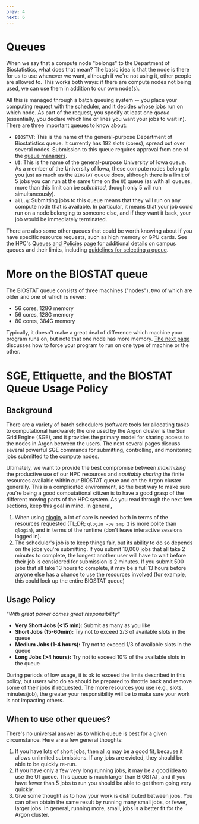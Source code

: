 ```yaml
---
prev: 4
next: 6
---
```


# Queues

When we say that a compute node "belongs" to the Department of Biostatistics, what does that mean?  The basic idea is that the node is there for us to use whenever we want, although if we're not using it, other people are allowed to.  This works both ways: if there are compute nodes not being used, we can use them in addition to our own node(s).

All this is managed through a batch queuing system -- you place your computing request with the scheduler, and it decides whose jobs run on which node.  As part of the request, you specify at least one *queue* (essentially, you declare which line or lines you want your jobs to wait in).  There are three important queues to know about:

* `BIOSTAT`: This is the name of the general-purpose Department of Biostatistics queue.  It currently has 192 slots (cores), spread out over several nodes. Submission to this queue requires approval from one of the [queue managers](https://uiowa.atlassian.net/wiki/spaces/hpcdocs/pages/76513468/Queues+and+Policies#[inlineExtension]Investor-Queues).
* `UI`: This is the name of the general-purpose University of Iowa queue.  As a member of the University of Iowa, these compute nodes belong to you just as much as the `BIOSTAT` queue does, although there is a limit of 5 jobs you can run at the same time on the `UI` queue (as with all queues, more than this limit can be *submitted*, though only 5 will run simultaneously).
* `all.q`: Submitting jobs to this queue means that they will run on any compute node that is available.  In particular, it means that your job could run on a node belonging to someone else, and if they want it back, your job would be immediately terminated.

There are also some other queues that could be worth knowing about if you have specific resource requests, such as high memory or GPU cards.  See the HPC's [Queues and Policies](https://uiowa.atlassian.net/wiki/spaces/hpcdocs/pages/76513468/Queues+and+Policies) page for additional details on campus queues and their limits, including [guidelines for selecting a queue](https://uiowa.atlassian.net/wiki/spaces/hpcdocs/pages/76513468/Queues+and+Policies#Guidelines-for-selecting-a-queue).

# More on the BIOSTAT queue

The BIOSTAT queue consists of three machines ("nodes"), two of which are older and one of which is newer:

* 56 cores, 128G memory
* 56 cores, 128G memory
* 80 cores, 384G memory

Typically, it doesn't make a great deal of difference which machine your program runs on, but note that one node has more memory. [The next page](6.html) discusses how to force your program to run on one type of machine or the other.



# SGE, Ettiquette, and the BIOSTAT Queue Usage Policy

## Background

There are a variety of batch schedulers (software tools for allocating tasks to computational hardware); the one used by the Argon cluster is the Sun Grid Engine (SGE), and it provides the primary model for sharing access to the nodes in Argon between the users.  The next several pages discuss several powerful SGE commands for submitting, controlling, and monitoring jobs submitted to the compute nodes.

Ultimately, we want to provide the best compromise between *maximizing* the productive use of our HPC resources and *equitably sharing* the finite resources available within our BIOSTAT queue and on the Argon cluster generally. This is a complicated environment, so the best way to make sure you're being a good computational citizen is to have a good grasp of the different moving parts of the HPC system. As you read through the next few sections, keep this goal in mind. In general, 

1. When using [qlogin](https://uiowa.atlassian.net/wiki/spaces/hpcdocs/pages/76513454/Qlogin+for+Interactive+Sessions), a lot of care is needed both in terms of the resources requested (TL;DR; `qlogin -pe smp 2` is more polite than `qlogin`), and in terms of the runtime (don't leave interactive sessions logged in). 
2. The scheduler's job is to keep things fair, but its ability to do so depends on the jobs you're submitting. If you submit 10,000 jobs that all take 2 minutes to complete, the longest another user will have to wait before their job is considered for submission is 2 minutes. If you submit 500 jobs that all take 13 hours to complete, it may be a full 13 hours before anyone else has a chance to use the resources involved (for example, this could lock up the entire BIOSTAT queue)

## Usage Policy

*"With great power comes great responsibility"*

* **Very Short Jobs (<15 min):** Submit as many as you like
* **Short Jobs (15-60min):** Try not to exceed 2/3 of available slots in the queue
* **Medium Jobs (1-4 hours):** Try not to exceed 1/3 of available slots in the queue
* **Long Jobs (>4 hours):** Try not to exceed 10% of the available slots in the queue

During periods of low usage, it is ok to exceed the limits described in this policy, but users who do so should be prepared to throttle back and remove some of their jobs if requested. The more resources you use (e.g., slots, minutes/job), the greater your responsibility will be to make sure your work is not impacting others. 

## When to use other queues?

There's no universal answer as to which queue is best for a given circumstance. Here are a few general thoughts:

1. If you have lots of short jobs, then all.q may be a good fit, because it allows unlimited submissions. If any jobs are evicted, they should be able to be quickly re-run. 
2. If you have only a few very long running jobs, it may be a good idea to use the UI queue. This queue is much larger than BIOSTAT, and if you have fewer than 5 jobs to run you should be able to get them going very quickly. 
3. Give some thought as to how your work is distributed between jobs. You can often obtain the same result by running many small jobs, or fewer, larger jobs. In general, running more, small, jobs is a better fit for the Argon cluster.

